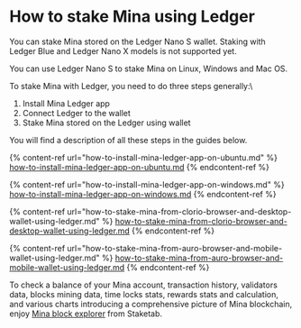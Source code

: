# How to stake Mina using Ledger

You can stake Mina stored on the Ledger Nano S wallet. Staking with Ledger Blue and Ledger Nano X models is not supported yet.

You can use Ledger Nano S to stake Mina on Linux, Windows and Mac OS.

To stake Mina with Ledger, you need to do three steps generally:\


1. Install Mina Ledger app
2. Connect Ledger to the wallet
3. Stake Mina stored on the Ledger using wallet

You will find a description of all these steps in the guides below.

{% content-ref url="how-to-install-mina-ledger-app-on-ubuntu.md" %}
[how-to-install-mina-ledger-app-on-ubuntu.md](how-to-install-mina-ledger-app-on-ubuntu.md)
{% endcontent-ref %}

{% content-ref url="how-to-install-mina-ledger-app-on-windows.md" %}
[how-to-install-mina-ledger-app-on-windows.md](how-to-install-mina-ledger-app-on-windows.md)
{% endcontent-ref %}

{% content-ref url="how-to-stake-mina-from-clorio-browser-and-desktop-wallet-using-ledger.md" %}
[how-to-stake-mina-from-clorio-browser-and-desktop-wallet-using-ledger.md](how-to-stake-mina-from-clorio-browser-and-desktop-wallet-using-ledger.md)
{% endcontent-ref %}

{% content-ref url="how-to-stake-mina-from-auro-browser-and-mobile-wallet-using-ledger.md" %}
[how-to-stake-mina-from-auro-browser-and-mobile-wallet-using-ledger.md](how-to-stake-mina-from-auro-browser-and-mobile-wallet-using-ledger.md)
{% endcontent-ref %}

To check a balance of your Mina account, transaction history, validators data, blocks mining data, time locks stats, rewards stats and calculation, and various charts introducing a comprehensive picture of Mina blockchain, enjoy [Mina block explorer](https://mina.staketab.com) from Staketab.







